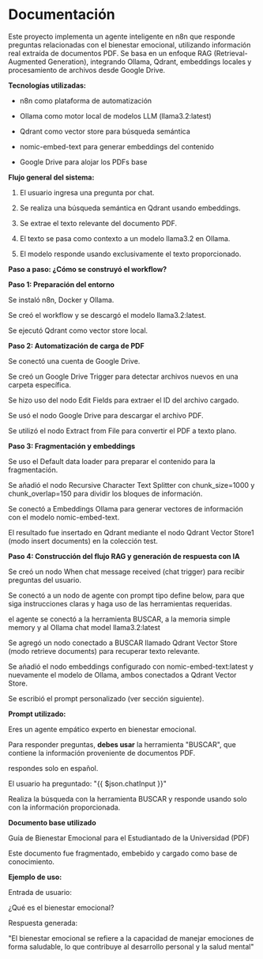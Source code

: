 # Documentación
Este proyecto implementa un agente inteligente en n8n que responde preguntas relacionadas con el bienestar emocional, utilizando información real extraída de documentos PDF. 
Se basa en un enfoque RAG (Retrieval-Augmented Generation), integrando Ollama, Qdrant, embeddings locales y procesamiento de archivos desde Google Drive.




**Tecnologías utilizadas:**

- n8n como plataforma de automatización

- Ollama como motor local de modelos LLM (llama3.2:latest)

- Qdrant como vector store para búsqueda semántica

- nomic-embed-text para generar embeddings del contenido

- Google Drive para alojar los PDFs base

**Flujo general del sistema:**

1. El usuario ingresa una pregunta por chat.

2. Se realiza una búsqueda semántica en Qdrant usando embeddings.

3. Se extrae el texto relevante del documento PDF.

4. El texto se pasa como contexto a un modelo llama3.2 en Ollama.

5. El modelo responde usando exclusivamente el texto proporcionado.


**Paso a paso: ¿Cómo se construyó el workflow?**

**Paso 1: Preparación del entorno**

Se instaló n8n, Docker y Ollama.

Se creó el workflow y se descargó el modelo llama3.2:latest.

Se ejecutó Qdrant como vector store local.

**Paso 2: Automatización de carga de PDF**

Se conectó una cuenta de Google Drive.

Se creó un Google Drive Trigger para detectar archivos nuevos en una carpeta específica.

Se hizo uso del nodo Edit Fields para extraer el ID del archivo cargado.

Se usó el nodo Google Drive para descargar el archivo PDF.

Se utilizó el nodo Extract from File para convertir el PDF a texto plano.

**Paso 3: Fragmentación y embeddings**

Se uso el Default data loader para preparar el contenido para la fragmentación.

Se añadió el nodo Recursive Character Text Splitter con chunk_size=1000 y chunk_overlap=150 para dividir los bloques de información.

Se conectó a Embeddings Ollama para generar vectores de información con el modelo nomic-embed-text.

El resultado fue insertado en Qdrant mediante el nodo Qdrant Vector Store1 (modo insert documents) en la colección test.

**Paso 4: Construcción del flujo RAG y generación de respuesta con IA**

Se creó un nodo When chat message received (chat trigger) para recibir preguntas del usuario.

Se conectó a un nodo de agente con prompt tipo define below, para que siga instrucciones claras y haga uso de las herramientas requeridas.

el agente se conectó a la herramienta BUSCAR, a la memoria simple memory y al Ollama chat model llama3.2:latest

Se agregó un nodo conectado a BUSCAR llamado Qdrant Vector Store (modo retrieve documents) para recuperar texto relevante.

Se añadió el nodo embeddings configurado con nomic-embed-text:latest y nuevamente el modelo de Ollama, ambos conectados a Qdrant Vector Store.

Se escribió el prompt personalizado (ver sección siguiente).






**Prompt utilizado:**

Eres un agente empático experto en bienestar emocional.

Para responder preguntas, **debes usar** la herramienta "BUSCAR", que contiene la información proveniente de documentos PDF.

respondes solo en español.

El usuario ha preguntado: "{{ $json.chatInput }}"

Realiza la búsqueda con la herramienta BUSCAR y responde usando solo con la información proporcionada.






**Documento base utilizado**

Guía de Bienestar Emocional para el Estudiantado de la Universidad (PDF)

Este documento fue fragmentado, embebido y cargado como base de conocimiento.






**Ejemplo de uso:**

Entrada de usuario:

¿Qué es el bienestar emocional?

Respuesta generada:

"El bienestar emocional se refiere a la capacidad de manejar emociones de forma saludable, lo que contribuye al desarrollo personal y la salud mental"




